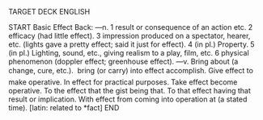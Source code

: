 TARGET DECK
ENGLISH

START
Basic
Effect
Back: —n. 1 result or consequence of an action etc. 2 efficacy (had little effect). 3 impression produced on a spectator, hearer, etc. (lights gave a pretty effect; said it just for effect). 4 (in pl.) Property. 5 (in pl.) Lighting, sound, etc., giving realism to a play, film, etc. 6 physical phenomenon (doppler effect; greenhouse effect). —v. Bring about (a change, cure, etc.).  bring (or carry) into effect accomplish. Give effect to make operative. In effect for practical purposes. Take effect become operative. To the effect that the gist being that. To that effect having that result or implication. With effect from coming into operation at (a stated time). [latin: related to *fact]
END
